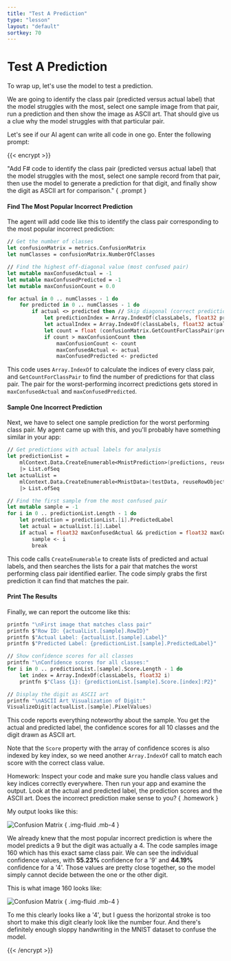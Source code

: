```yaml
---
title: "Test A Prediction"
type: "lesson"
layout: "default"
sortkey: 70
---
```


# Test A Prediction

To wrap up, let's use the model to test a prediction.

We are going to identify the class pair (predicted versus actual label) that the model struggles with the most, select one sample image from that pair, run a prediction and then show the image as ASCII art. That should give us a clue why the model struggles with that particular pair. 

Let's see if our AI agent can write all code in one go. Enter the following prompt:

{{< encrypt >}}

"Add F# code to identify the class pair (predicted versus actual label) that the model struggles with the most, select one sample record from that pair, then use the model to generate a prediction for that digit, and finally show the digit as ASCII art for comparison." 
{ .prompt }

#### Find The Most Popular Incorrect Prediction

The agent will add code like this to identify the class pair corresponding to the most popular incorrect prediction:

```fsharp
// Get the number of classes
let confusionMatrix = metrics.ConfusionMatrix
let numClasses = confusionMatrix.NumberOfClasses

// Find the highest off-diagonal value (most confused pair)
let mutable maxConfusedActual = -1
let mutable maxConfusedPredicted = -1
let mutable maxConfusionCount = 0.0

for actual in 0 .. numClasses - 1 do
    for predicted in 0 .. numClasses - 1 do
        if actual <> predicted then // Skip diagonal (correct predictions)
            let predictionIndex = Array.IndexOf(classLabels, float32 predicted)
            let actualIndex = Array.IndexOf(classLabels, float32 actual)
            let count = float (confusionMatrix.GetCountForClassPair(predictionIndex, actualIndex))
            if count > maxConfusionCount then
                maxConfusionCount <- count
                maxConfusedActual <- actual
                maxConfusedPredicted <- predicted
```

This code uses `Array.IndexOf` to calculate the indices of every class pair, and `GetCountForClassPair` to find the number of predictions for that class pair. The pair for the worst-performing incorrect predictions gets stored in `maxConfusedActual` and `maxConfusedPredicted`.

#### Sample One Incorrect Prediction

Next, we have to select one sample prediction for the worst performing class pair. My agent came up with this, and you'll probably have something similar in your app:

```fsharp
// Get predictions with actual labels for analysis
let predictionList = 
    mlContext.Data.CreateEnumerable<MnistPrediction>(predictions, reuseRowObject = false) 
    |> List.ofSeq
let actualList = 
    mlContext.Data.CreateEnumerable<MnistData>(testData, reuseRowObject = false) 
    |> List.ofSeq

// Find the first sample from the most confused pair
let mutable sample = -1
for i in 0 .. predictionList.Length - 1 do
    let prediction = predictionList.[i].PredictedLabel
    let actual = actualList.[i].Label
    if actual = float32 maxConfusedActual && prediction = float32 maxConfusedPredicted then
        sample <- i
        break
```

This code calls `CreateEnumerable` to create lists of predicted and actual labels, and then searches the lists for a pair that matches the worst performing class pair identified earlier. The code simply grabs the first prediction it can find that matches the pair.

#### Print The Results

Finally, we can report the outcome like this:

```fsharp
printfn "\nFirst image that matches class pair"
printfn $"Row ID: {actualList.[sample].RowID}"
printfn $"Actual Label: {actualList.[sample].Label}"
printfn $"Predicted Label: {predictionList.[sample].PredictedLabel}"

// Show confidence scores for all classes
printfn "\nConfidence scores for all classes:"
for i in 0 .. predictionList.[sample].Score.Length - 1 do
    let index = Array.IndexOf(classLabels, float32 i)
    printfn $"Class {i}: {predictionList.[sample].Score.[index]:P2}"

// Display the digit as ASCII art
printfn "\nASCII Art Visualization of Digit:"
VisualizeDigit(actualList.[sample].PixelValues)
```

This code reports everything noteworthy about the sample. You get the actual and predicted label, the confidence scores for all 10 classes and the digit drawn as ASCII art.

Note that the `Score` property with the array of confidence scores is also indexed by key index, so we need another `Array.IndexOf` call to match each score with the correct class value.

Homework: Inspect your code and make sure you handle class values and key indices correctly everywhere. Then run your app and examine the output. Look at the actual and predicted label, the prediction scores and the ASCII art. Does the incorrect prediction make sense to you? 
{ .homework }

My output looks like this:

![Confusion Matrix](../img/prediction-1.png)
{ .img-fluid .mb-4 }

We already knew that the most popular incorrect prediction is where the model predicts a 9 but the digit was actually a 4. The code samples image 160 which has this exact same class pair. We can see the individual confidence values, with **55.23%** confidence for a '9' and **44.19%** confidence for a '4'. Those values are pretty close together, so the model simply cannot decide between the one or the other digit. 

This is what image 160 looks like:

![Confusion Matrix](../img/prediction-2.png)
{ .img-fluid .mb-4 }

To me this clearly looks like a '4', but I guess the horizontal stroke is too short to make this digit clearly look like the number four. And there's definitely enough sloppy handwriting in the MNIST dataset to confuse the model. 

{{< /encrypt >}}
